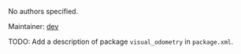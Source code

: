 <div id='visual_odometry-autogenerated' markdown='1'>


<!-- do not edit this file, autogenerated -->

No authors specified.

Maintainer: [dev](mailto:dev@todo.todo)

TODO: Add a description of package `visual_odometry` in `package.xml`.



</div>

